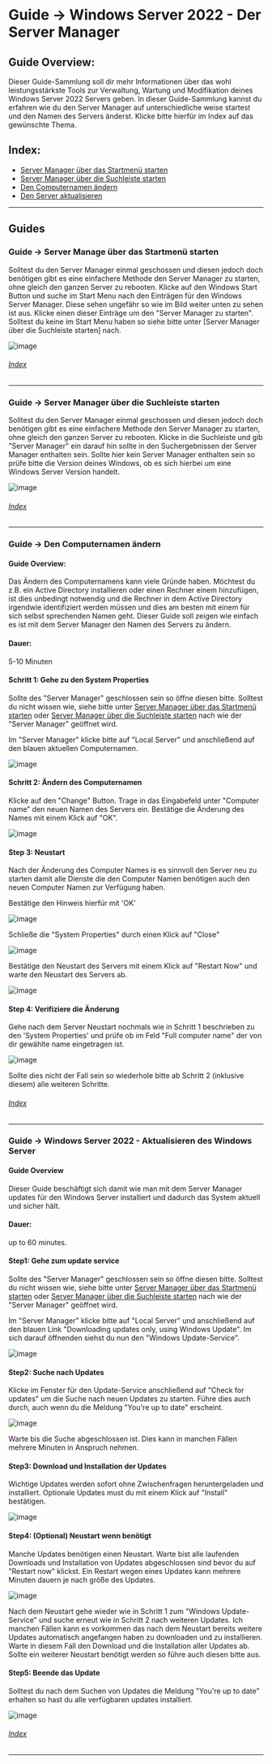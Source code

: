 # Guide -> Windows Server 2022 - Der Server Manager

## Guide Overview:
Dieser Guide-Sammlung soll dir mehr Informationen über das wohl leistungsstärkste Tools zur Verwaltung, Wartung und Modifikation deines Windows Server 2022 Servers geben. In dieser Guide-Sammlung kannst du erfahren wie du den Server Manager auf unterschiedliche weise startest und den Namen des Servers änderst. Klicke bitte hierfür im Index auf das gewünschte Thema.    

## Index:

* [Server Manager über das Startmenü starten](#guide---server-manage-über-das-startmenü-starten)
* [Server Manager über die Suchleiste starten](#guide---server-manager-über-die-suchleiste-starten)
* [Den Computernamen ändern](#guide---den-computernamen-ändern)
* [Den Server aktualisieren](#guide---windows-server-2022---aktualisieren-des-windows-server)
---

## Guides

### Guide -> Server Manage über das Startmenü starten
Solltest du den Server Manager einmal geschossen und diesen jedoch doch benötigen gibt es eine einfachere Methode den Server Manager zu starten, ohne gleich den ganzen Server zu rebooten.
Klicke auf den Windows Start Button und suche im Start Menu nach den Einträgen für den Windows Server Manager. Diese sehen ungefähr so wie im Bild weiter unten zu sehen ist aus. Klicke einen dieser Einträge um den "Server Manager zu starten". Solltest du keine im Start Menu haben so siehe bitte unter [Server Manager über die Suchleiste starten] nach.

![image](https://github.com/GeraldLeikam/tutorials/blob/master/images/windows/server/server_manager/windows_server_2022_server_manager_start_start_menu.png)

###### [Index](#Index)

---

### Guide -> Server Manager über die Suchleiste starten
Solltest du den Server Manager einmal geschossen und diesen jedoch doch benötigen gibt es eine einfachere Methode den Server Manager zu starten, ohne gleich den ganzen Server zu rebooten.
Klicke in die Suchleiste und gib "Server Manager" ein darauf hin sollte in den Suchergebnissen der Server Manager enthalten sein. Sollte hier kein Server Manager enthalten sein so prüfe bitte die Version deines Windows, ob es sich hierbei um eine Windows Server Version handelt.

![image](https://github.com/GeraldLeikam/tutorials/blob/master/images/windows/server/server_manager/windows_server_2022_server_manager_start_search_bar.png)

###### [Index](#Index)

---

### Guide -> Den Computernamen ändern
#### Guide Overview:
Das Ändern des Computernamens kann viele Gründe haben. Möchtest du z.B. ein Active Directory installieren oder einen Rechner einem hinzufügen, ist dies unbedingt notwendig und die Rechner in dem Active Directory irgendwie identifiziert werden müssen und dies am besten mit einem für sich selbst sprechenden Namen geht. Dieser Guide soll zeigen wie einfach es ist mit dem Server Manager den Namen des Servers zu ändern.
#### Dauer:
5-10 Minuten
#### Schritt 1: Gehe zu den System Properties

Sollte des "Server Manager" geschlossen sein so öffne diesen bitte. Solltest du nicht wissen wie, siehe bitte unter [Server Manager über das Startmenü starten](#server-manage-über-das-startmenü-starten) oder [Server Manager über die Suchleiste starten](#server-manager-über-die-suchleiste-starten) nach wie der "Server Manager" geöffnet wird.

Im "Server Manager" klicke bitte auf "Local Server" und anschließend auf den blauen aktuellen Computernamen.

![image](https://github.com/GeraldLeikam/tutorials/blob/master/images/windows/server/change_sever_name/windows_server_2022_change_servername_go_to_system_properties.png)

#### Schritt 2: Ändern des Computernamen

Klicke auf den "Change" Button. Trage in das Eingabefeld unter "Computer name" den neuen Namen des Servers ein. Bestätige die Änderung des Names mit einem Klick auf "OK".

![image](https://github.com/GeraldLeikam/tutorials/blob/master/images/windows/server/change_sever_name/windows_server_2022_change_servername_system_properties_change.png)

#### Step 3: Neustart

Nach der Änderung des Computer Names is es sinnvoll den Server neu zu starten damit alle Dienste die den Computer Namen benötigen auch den neuen Computer Namen zur Verfügung haben. 

Bestätige den Hinweis hierfür mit 'OK'

![image](https://github.com/GeraldLeikam/tutorials/blob/master/images/windows/server/change_sever_name/windows_server_2022_change_servername_system_properties_reboot.png)

Schließe die "System Properties" durch einen Klick auf "Close" 

![image](https://github.com/GeraldLeikam/tutorials/blob/master/images/windows/server/change_sever_name/windows_server_2022_change_servername_system_properties_close.png)

Bestätige den Neustart des Servers mit einem Klick auf "Restart Now" und warte den Neustart des Servers ab.

![image](https://github.com/GeraldLeikam/tutorials/blob/master/images/windows/server/change_sever_name/windows_server_2022_change_servername_system_properties_reboot_question.png)

#### Step 4: Verifiziere die Änderung

Gehe nach dem Server Neustart nochmals wie in Schritt 1 beschrieben zu den 'System Properties' und prüfe ob im Feld "Full computer name" der von dir gewählte name eingetragen ist. 

![image](https://github.com/GeraldLeikam/tutorials/blob/master/images/windows/server/change_sever_name/windows_server_2022_change_servername_system_properties_verify_change.png)

Sollte dies nicht der Fall sein so wiederhole bitte ab Schritt 2 (inklusive diesem) alle weiteren Schritte.

###### [Index](#Index)

---

### Guide -> Windows Server 2022 - Aktualisieren des Windows Server
#### Guide Overview
Dieser Guide beschäftigt sich damit wie man mit dem Server Manager updates für den Windows Server installiert und dadurch das System aktuell und sicher hält.
#### Dauer:
up to 60 minutes.
#### Step1: Gehe zum update service

Sollte des "Server Manager" geschlossen sein so öffne diesen bitte. Solltest du nicht wissen wie, siehe bitte unter [Server Manager über das Startmenü starten](#server-manage-über-das-startmenü-starten) oder [Server Manager über die Suchleiste starten](#server-manager-über-die-suchleiste-starten) nach wie der "Server Manager" geöffnet wird.

Im "Server Manager" klicke bitte auf "Local Server" und anschließend auf den blauen Link "Downloading updates only, using Windows Update". Im sich darauf öffnenden siehst du nun den "Windows Update-Service".

![image](https://github.com/GeraldLeikam/tutorials/blob/master/images/windows/server/server_manager/windows_server_2022_server_manager_go_to_update_service.png)

#### Step2: Suche nach Updates

Klicke im Fenster für den Update-Service anschließend auf "Check for updates" um die Suche nach neuen Updates zu starten. Führe dies auch durch, auch wenn du die Meldung "You're up to date" erscheint.

![image](https://github.com/GeraldLeikam/tutorials/blob/master/images/windows/server/server_manager/windows_server_2022_server_manager_update_service_check_for_updates.png)

Warte bis die Suche abgeschlossen ist. Dies kann in manchen Fällen mehrere Minuten in Anspruch nehmen.

#### Step3: Download und Installation der Updates

Wichtige Updates werden sofort ohne Zwischenfragen heruntergeladen und installiert. Optionale Updates must du mit einem Klick auf "Install" bestätigen.

![image](https://github.com/GeraldLeikam/tutorials/blob/master/images/windows/server/server_manager/windows_server_2022_server_manager_update_service_download_and_install_updates.png)

#### Step4: (Optional) Neustart wenn benötigt

Manche Updates benötigen einen Neustart. Warte bist alle laufenden Downloads und Installation von Updates abgeschlossen sind bevor du auf "Restart now" klickst. Ein Restart wegen eines Updates kann mehrere Minuten dauern je nach größe des Updates.

![image](https://github.com/GeraldLeikam/tutorials/blob/master/images/windows/server/update/windows_server_2022_update_restart_required.png)

Nach dem Neustart gehe wieder wie in Schritt 1 zum "Windows Update-Service" und suche erneut wie in Schritt 2 nach weiteren Updates. Ich manchen Fällen kann es vorkommen das nach dem Neustart bereits weitere Updates automatisch angefangen haben zu downloaden und zu installieren. Warte in diesem Fall den Download und die Installation aller Updates ab. Sollte ein weiterer Neustart benötigt werden so führe auch diesen bitte aus. 

#### Step5: Beende das Update

Solltest du nach dem Suchen von Updates die Meldung "You're up to date" erhalten so hast du alle verfügbaren updates installiert.

![image](https://github.com/GeraldLeikam/tutorials/blob/master/images/windows/server/update/windows_server_2022_update_finish.png)

###### [Index](#Index)

---
